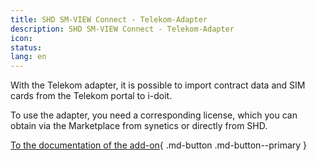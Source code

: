 ```yaml
---
title: SHD SM-VIEW Connect - Telekom-Adapter
description: SHD SM-VIEW Connect - Telekom-Adapter
icon:
status:
lang: en
---
```


With the Telekom adapter, it is possible to import contract data and SIM cards from the Telekom portal to i-doit.

To use the adapter, you need a corresponding license, which you can obtain via the Marketplace from synetics or directly from SHD.

[To the documentation of the add-on](https://smdocu.atlassian.net/wiki/spaces/SKB/pages/2296709154/SM-VIEW+Connect+-+Telekom-Adapter){ .md-button .md-button--primary }

